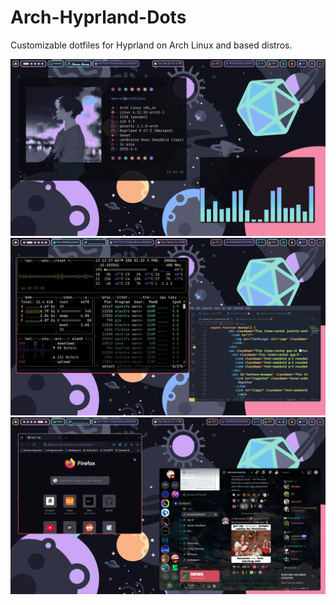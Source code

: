 # Arch-Hyprland-Dots
Customizable dotfiles for Hyprland on Arch Linux and based distros.

![Dotfiles first screenshot](https://github.com/marcorgz1/Arch-Hyprland-Dots/blob/main/screenshots/Screenshot_2025-02-04-13-10-36_6112.png)
![Dotfiles second screenshot](https://github.com/marcorgz1/Arch-Hyprland-Dots/blob/main/screenshots/Screenshot_2025-02-04-13-13-57_7051.png)
![Dotfiles third screenshot](https://github.com/marcorgz1/Arch-Hyprland-Dots/blob/main/screenshots/Screenshot_2025-02-04-13-17-35_9912.png)
